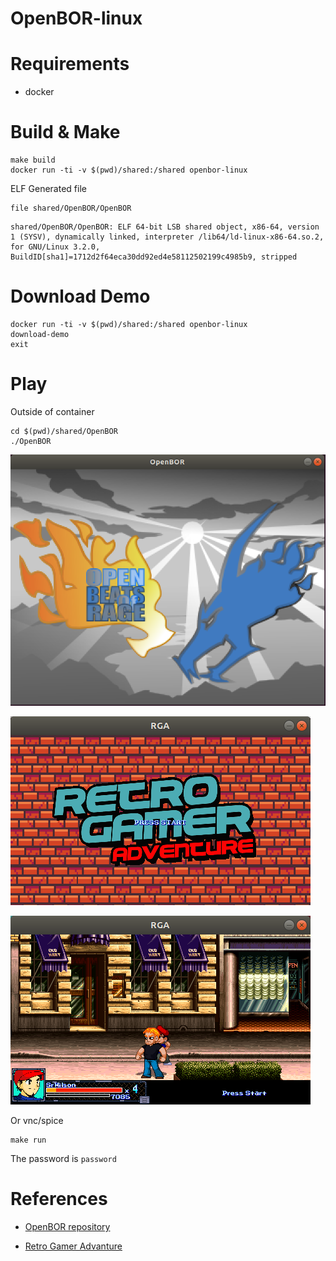 # OpenBOR-linux


# Requirements

* docker

# Build & Make

```
make build
docker run -ti -v $(pwd)/shared:/shared openbor-linux
```

ELF Generated file

```
file shared/OpenBOR/OpenBOR
```

```
shared/OpenBOR/OpenBOR: ELF 64-bit LSB shared object, x86-64, version 1 (SYSV), dynamically linked, interpreter /lib64/ld-linux-x86-64.so.2, for GNU/Linux 3.2.0, BuildID[sha1]=1712d2f64eca30dd92ed4e58112502199c4985b9, stripped
```


# Download Demo

```
docker run -ti -v $(pwd)/shared:/shared openbor-linux
download-demo
exit
```

# Play

Outside of container

```
cd $(pwd)/shared/OpenBOR
./OpenBOR
```

![](doc/openbor.png)

![](doc/start.png)

![](doc/playing.png)


Or vnc/spice

```
make run
```

The password is `password`


# References

* [OpenBOR repository](https://github.com/DCurrent/openbor)

* [Retro Gamer Advanture](http://www.zvitor.com.br/projeto/rga.html)
